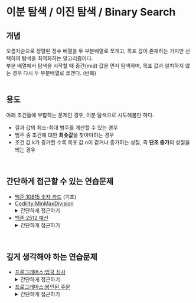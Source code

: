 # 이분 탐색 / 이진 탐색 / Binary Search

## 개념
오름차순으로 정렬된 정수 배열을 두 부분배열로 쪼개고, 목표 값이 존재하는 가지만 선택하여 탐색을 최적화하는 알고리즘이다.  
부분 배열에서 탐색을 시작할 때 중간(mid) 값을 먼저 탐색하며, 목표 값과 일치하지 않는 경우 다시 두 부분배열로 쪼갠다. (반복)  
<br/>

## 용도
아래 조건들에 부합하는 문제인 경우, 이분 탐색으로 시도해볼만 하다.
- 결과 값의 최소-최대 범주를 계산할 수 있는 경우
- 범주 중 조건에 대한 **최솟값**을 찾아야하는 경우
- 조건 값 k가 증가할 수록 목표 값 n이 같거나 증가하는 성질, 즉 **단조 증가**의 성질을 띄는 경우
<br/>


## 간단하게 접근할 수 있는 연습문제
- [백준:10815 숫자 카드](https://www.acmicpc.net/problem/10815) (기초)
- [Codility:MinMaxDivision](https://app.codility.com/programmers/lessons/14-binary_search_algorithm/min_max_division/)
  <details>
  <summary>간단하게 접근하기</summary>
    1. 정답 요건이 뭔가? : 조건(k, M)에 부합하는 <b>최솟값</b>을 찾아야 함<br/>
    2. 정답 범주는 제한되어 있을까? : (A 요소 중 최댓값) ~ (A 의 sum) 사이의 값에 항상 정답이 존재<br/>
    3. 단조 증가를 만족할까? : 요소 최댓값인 M이 커질 수록 정답도 같거나 커짐
  </details>
- [백준:2512 예산](https://www.acmicpc.net/problem/2512)
  <details>
  <summary>간단하게 접근하기</summary>
    1. 정답 요건이 뭔가? : 조건(국가예산)에 부합하는 <b>최선의 상한선(즉, 최솟값)</b>을 찾아야 함
    2. 정답 범주는 제한되어 있을까? : (국가예산 / 요청예산배열크기) ~ (요청예산 중 최댓값) 사이의 값에 항상 정답이 존재<br/>
    3. 단조 증가를 만족할까? : 국가예산이 커질 수록 정답도 같거나 커짐
  </details>
<br/>


## 깊게 생각해야 하는 연습문제
- [프로그래머스:입국 심사](https://school.programmers.co.kr/learn/courses/30/lessons/43238)
  <details>
  <summary>간단하게 접근하기</summary>
    > todo
  </details>
- [프로그래머스:봉인된 주문](https://school.programmers.co.kr/learn/courses/30/lessons/389481)
  <details>
  <summary>간단하게 접근하기</summary>
    > todo
  </details>

<br/>
<br/>
<br/>
<br/>
<br/>
